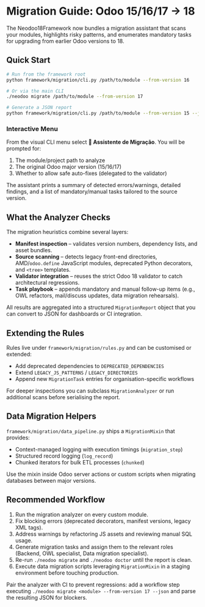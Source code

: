 # Migration Guide: Odoo 15/16/17 → 18

The Neodoo18Framework now bundles a migration assistant that scans your modules, highlights risky patterns, and enumerates mandatory tasks for upgrading from earlier Odoo versions to 18.

## Quick Start

```bash
# Run from the framework root
python framework/migration/cli.py /path/to/module --from-version 16

# Or via the main CLI
./neodoo migrate /path/to/module --from-version 17

# Generate a JSON report
python framework/migration/cli.py /path/to/module --from-version 15 --json > migration_report.json
```

### Interactive Menu

From the visual CLI menu select **🧭 Assistente de Migração**. You will be prompted for:

1. The module/project path to analyze
2. The original Odoo major version (15/16/17)
3. Whether to allow safe auto-fixes (delegated to the validator)

The assistant prints a summary of detected errors/warnings, detailed findings, and a list of mandatory/manual tasks tailored to the source version.

## What the Analyzer Checks

The migration heuristics combine several layers:

- **Manifest inspection** – validates version numbers, dependency lists, and asset bundles.
- **Source scanning** – detects legacy front-end directories, AMD/`odoo.define` JavaScript modules, deprecated Python decorators, and `<tree>` templates.
- **Validator integration** – reuses the strict Odoo 18 validator to catch architectural regressions.
- **Task playbook** – appends mandatory and manual follow-up items (e.g., OWL refactors, mail/discuss updates, data migration rehearsals).

All results are aggregated into a structured `MigrationReport` object that you can convert to JSON for dashboards or CI integration.

## Extending the Rules

Rules live under `framework/migration/rules.py` and can be customised or extended:

- Add deprecated dependencies to `DEPRECATED_DEPENDENCIES`
- Extend `LEGACY_JS_PATTERNS` / `LEGACY_DIRECTORIES`
- Append new `MigrationTask` entries for organisation-specific workflows

For deeper inspections you can subclass `MigrationAnalyzer` or run additional scans before serialising the report.

## Data Migration Helpers

`framework/migration/data_pipeline.py` ships a `MigrationMixin` that provides:

- Context-managed logging with execution timings (`migration_step`)
- Structured record logging (`log_record`)
- Chunked iterators for bulk ETL processes (`chunked`)

Use the mixin inside Odoo server actions or custom scripts when migrating databases between major versions.

## Recommended Workflow

1. Run the migration analyzer on every custom module.
2. Fix blocking errors (deprecated decorators, manifest versions, legacy XML tags).
3. Address warnings by refactoring JS assets and reviewing manual SQL usage.
4. Generate migration tasks and assign them to the relevant roles (Backend, OWL specialist, Data migration specialist).
5. Re-run `./neodoo migrate` and `./neodoo doctor` until the report is clean.
6. Execute data migration scripts leveraging `MigrationMixin` in a staging environment before touching production.

Pair the analyzer with CI to prevent regressions: add a workflow step executing `./neodoo migrate <module> --from-version 17 --json` and parse the resulting JSON for blockers.
